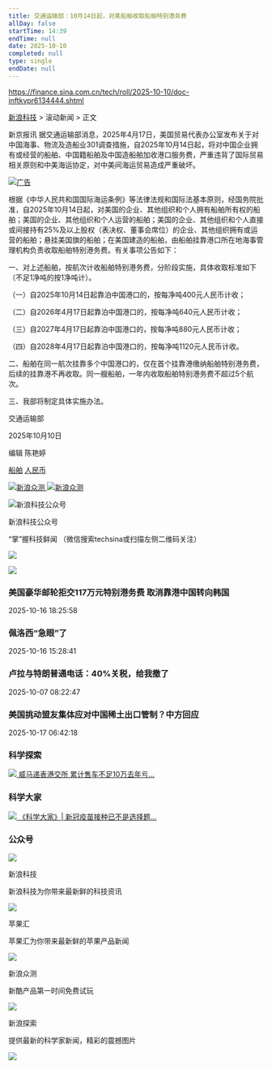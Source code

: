 ```yaml
---
title: 交通运输部：10月14日起，对美船舶收取船舶特别港务费
allDay: false
startTime: 14:39
endTime: null
date: 2025-10-10
completed: null
type: single
endDate: null
---
```

https://finance.sina.com.cn/tech/roll/2025-10-10/doc-inftkvpr6134444.shtml

[新浪科技](http://tech.sina.com.cn/) \> 滚动新闻 \> 正文

新京报讯 据交通运输部消息，2025年4月17日，美国贸易代表办公室发布关于对中国海事、物流及造船业301调查措施，自2025年10月14日起，将对中国企业拥有或经营的船舶、中国籍船舶及中国造船舶加收港口服务费，严重违背了国际贸易相关原则和中美海运协定，对中美间海运贸易造成严重破坏。

[![广告](https://n.sinaimg.cn/news/42f7389d/20190523/JiJin300x250.jpg)](http://saxn.sina.com.cn/click?type=bottom&t=UERQUzAwMDAwMDA1NjA1NA%3D%3D&url=https%3A%2F%2Ffinance.sina.com.cn%2Fmobile%2Fcomfinanceweb.shtml%3Fsource%3DPDPS000000056054&sign=4280fc75d6aa9b13)

根据《中华人民共和国国际海运条例》等法律法规和国际法基本原则，经国务院批准，自2025年10月14日起，对美国的企业、其他组织和个人拥有船舶所有权的船舶；美国的企业、其他组织和个人运营的船舶；美国的企业、其他组织和个人直接或间接持有25%及以上股权（表决权、董事会席位）的企业、其他组织拥有或运营的船舶；悬挂美国旗的船舶；在美国建造的船舶，由船舶挂靠港口所在地海事管理机构负责收取船舶特别港务费。有关事项公告如下：

一、对上述船舶，按航次计收船舶特别港务费，分阶段实施，具体收取标准如下（不足1净吨的按1净吨计）。

（一）自2025年10月14日起靠泊中国港口的，按每净吨400元人民币计收；

（二）自2026年4月17日起靠泊中国港口的，按每净吨640元人民币计收；

（三）自2027年4月17日起靠泊中国港口的，按每净吨880元人民币计收；

（四）自2028年4月17日起靠泊中国港口的，按每净吨1120元人民币计收。

二、船舶在同一航次挂靠多个中国港口的，仅在首个挂靠港缴纳船舶特别港务费，后续的挂靠港不再收取。同一艘船舶，一年内收取船舶特别港务费不超过5个航次。

三、我部将制定具体实施办法。

交通运输部

2025年10月10日

编辑 陈艳婷

[船舶](http://tags.tech.sina.com.cn/%E8%88%B9%E8%88%B6) [人民币](http://tags.tech.sina.com.cn/%E4%BA%BA%E6%B0%91%E5%B8%81)

 [![新浪众测](https://n.sinaimg.cn/tech/zcapp2018/doc_qrcode1.png "新浪众测") ![新浪众测](https://n.sinaimg.cn/tech/zcapp2018/doc_qrcode2.png "新浪众测")](http://zhongce.sina.com.cn/about/app?frompage=doc)

![新浪科技公众号](https://n.sinaimg.cn/tech/content/tech_qr2x.png "新浪科技公众号")

新浪科技公众号

“掌”握科技鲜闻 （微信搜索techsina或扫描左侧二维码关注）

![](https://n.sinaimg.cn/tech/content/tech_weixin2.png)

[![](http://k.sinaimg.cn/n/spider20251016/108/w600h308/20251016/33ab-eac5bf234a1ea0f2a993ccc91e9e7e46.png/w270h180l50t0q50z1ndr.jpg)](https://finance.sina.com.cn/tech/roll/2025-10-16/doc-infuautm7113656.shtml)

### 美国豪华邮轮拒交117万元特别港务费 取消靠港中国转向韩国

2025-10-16 18:25:58

### 佩洛西“急眼”了

2025-10-16 15:28:41

### 卢拉与特朗普通电话：40%关税，给我撤了

2025-10-07 08:22:47

### 美国挑动盟友集体应对中国稀土出口管制？中方回应

2025-10-17 06:42:18

### 科学探索

 [![](https://n.sinaimg.cn/tech/transform/534/w320h214/20220601/7fd7-8766e4f8f1e2e345cd74b65acbbe3f5b.png) 威马递表港交所 累计售车不足10万去年亏...](https://finance.sina.com.cn/tech/2022-06-01/doc-imizmscu4512038.shtml "威马递表港交所")

### 科学大家

 [![](https://n.sinaimg.cn/tech/transform/667/w400h267/20210529/0681-kquziii2264069.jpg) 《科学大家》| 新冠疫苗接种已不是选择题...](https://finance.sina.com.cn/tech/2021-05-29/doc-ikmxzfmm5316237.shtml "《科学大家》|")

### 公众号

![](https://n.sinaimg.cn/tech/content/GbMg-hfvkitx8910918.jpg)

新浪科技

新浪科技为你带来最新鲜的科技资讯

![](https://n.sinaimg.cn/tech/68acb9a7/20170522/PingGuoHui.jpg)

苹果汇

苹果汇为你带来最新鲜的苹果产品新闻

![](https://n.sinaimg.cn/tech/95fb5850/20180223/qrcode_for_gh_8309e9b233c7_258.jpg)

新浪众测

新酷产品第一时间免费试玩

![](https://n.sinaimg.cn/tech/2f51a701/20170522/2.jpg)

新浪探索

提供最新的科学家新闻，精彩的震撼图片

[![](https://n.sinaimg.cn/finance/blackcat/pc/heimao.gif)](http://tousu.sina.com.cn/)